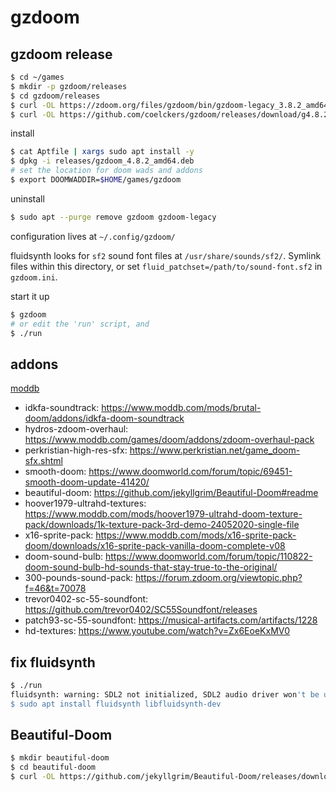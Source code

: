 # gzdoom

## gzdoom release

```bash
$ cd ~/games
$ mkdir -p gzdoom/releases
$ cd gzdoom/releases
$ curl -OL https://zdoom.org/files/gzdoom/bin/gzdoom-legacy_3.8.2_amd64.deb
$ curl -OL https://github.com/coelckers/gzdoom/releases/download/g4.8.2/gzdoom_4.8.2_amd64.deb
```

install

```bash
$ cat Aptfile | xargs sudo apt install -y
$ dpkg -i releases/gzdoom_4.8.2_amd64.deb
# set the location for doom wads and addons
$ export DOOMWADDIR=$HOME/games/gzdoom
```

uninstall

```bash
$ sudo apt --purge remove gzdoom gzdoom-legacy
```

configuration lives at `~/.config/gzdoom/`

fluidsynth looks for `sf2` sound font files at `/usr/share/sounds/sf2/`. Symlink files 
within this directory, or set `fluid_patchset=/path/to/sound-font.sf2` in `gzdoom.ini`.

start it up

```bash
$ gzdoom
# or edit the 'run' script, and
$ ./run
```

## addons

[moddb](https://www.moddb.com/games/doom/mods?sort=visitstotal-desc)

* idkfa-soundtrack: https://www.moddb.com/mods/brutal-doom/addons/idkfa-doom-soundtrack
* hydros-zdoom-overhaul: https://www.moddb.com/games/doom/addons/zdoom-overhaul-pack
* perkristian-high-res-sfx: https://www.perkristian.net/game_doom-sfx.shtml
* smooth-doom: https://www.doomworld.com/forum/topic/69451-smooth-doom-update-41420/
* beautiful-doom: https://github.com/jekyllgrim/Beautiful-Doom#readme
* hoover1979-ultrahd-textures: https://www.moddb.com/mods/hoover1979-ultrahd-doom-texture-pack/downloads/1k-texture-pack-3rd-demo-24052020-single-file
* x16-sprite-pack: https://www.moddb.com/mods/x16-sprite-pack-doom/downloads/x16-sprite-pack-vanilla-doom-complete-v08
* doom-sound-bulb: https://www.doomworld.com/forum/topic/110822-doom-sound-bulb-hd-sounds-that-stay-true-to-the-original/
* 300-pounds-sound-pack: https://forum.zdoom.org/viewtopic.php?f=46&t=70078
* trevor0402-sc-55-soundfont: https://github.com/trevor0402/SC55Soundfont/releases
* patch93-sc-55-soundfont: https://musical-artifacts.com/artifacts/1228
* hd-textures: https://www.youtube.com/watch?v=Zx6EoeKxMV0

## fix fluidsynth

```bash
$ ./run
fluidsynth: warning: SDL2 not initialized, SDL2 audio driver won't be usable
$ sudo apt install fluidsynth libfluidsynth-dev
```

## Beautiful-Doom

```bash
$ mkdir beautiful-doom
$ cd beautiful-doom
$ curl -OL https://github.com/jekyllgrim/Beautiful-Doom/releases/download/7.1.6/Beautiful_Doom_716.pk3
```
